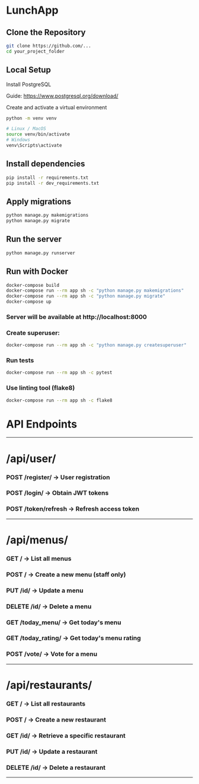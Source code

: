 # LunchApp

## Clone the Repository

```bash
git clone https://github.com/...
cd your_project_folder
```
## Local Setup

Install PostgreSQL

Guide: https://www.postgresql.org/download/

Create and activate a virtual environment

```bash
python -m venv venv

# Linux / MacOS
source venv/bin/activate
# Windows
venv\Scripts\activate
```

## Install dependencies
```bash
pip install -r requirements.txt
pip install -r dev_requirements.txt
```

## Apply migrations
```bash 
python manage.py makemigrations
python manage.py migrate
```

## Run the server
```bash 
python manage.py runserver
```

## Run with Docker
```bash
docker-compose build
docker-compose run --rm app sh -c "python manage.py makemigrations"
docker-compose run --rm app sh -c "python manage.py migrate"
docker-compose up
```

### Server will be available at http://localhost:8000

### Create superuser: 
```bash
docker-compose run --rm app sh -c "python manage.py createsuperuser"
```
### Run tests
```bash
docker-compose run --rm app sh -c pytest
```

### Use linting tool (flake8)
```bash
docker-compose run --rm app sh -c flake8
```

# API Endpoints

___

# /api/user/
 
### POST	 /register/	-> User registration
### POST	/login/	->  Obtain JWT tokens
### POST	/token/refresh -> Refresh access token
___

# /api/menus/

### GET	/ -> List all menus
### POST	/	-> Create a new menu (staff only)
### PUT	/id/	-> Update a menu
### DELETE	/id/	-> Delete a menu
### GET	/today_menu/ -> Get today's menu
### GET	/today_rating/ -> Get today's menu rating
### POST	/vote/	-> Vote for a menu
___

# /api/restaurants/

### GET	/ ->	List all restaurants
### POST	/ ->	Create a new restaurant
### GET	/id/ ->	Retrieve a specific restaurant
### PUT	/id/ ->	Update a restaurant
### DELETE	/id/ ->	Delete a restaurant

___
